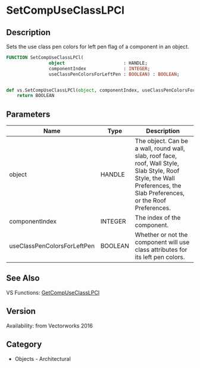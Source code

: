 # SetCompUseClassLPCl

## Description
Sets the use class pen colors for left pen flag of a component in an object.

```pascal
FUNCTION SetCompUseClassLPCl(
				object                      : HANDLE;
				componentIndex              : INTEGER;
				useClassPenColorsForLeftPen : BOOLEAN) : BOOLEAN;
```

```python

def vs.SetCompUseClassLPCl(object, componentIndex, useClassPenColorsForLeftPen):
    return BOOLEAN
```

## Parameters
|Name|Type|Description|
|---|---|---|
|object|HANDLE|The object. Can be a wall, round wall, slab, roof face, roof, Wall Style, Slab Style, Roof Style, the Wall Preferences, the Slab Preferences, or the Roof Preferences.|
|componentIndex|INTEGER|The index of the component.|
|useClassPenColorsForLeftPen|BOOLEAN|Whether or not the component will use class attributes for its left pen colors.|

## See Also
VS Functions:
[GetCompUseClassLPCl](GetCompUseClassLPCl.md)

## Version
Availability: from Vectorworks 2016
## Category
* Objects - Architectural

